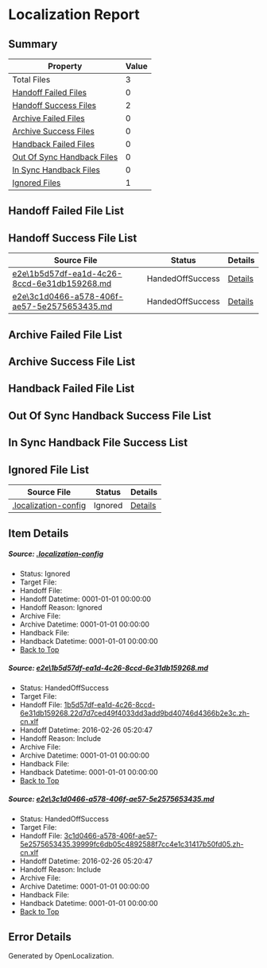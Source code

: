 # <a name='report-top'></a> Localization Report

## Summary
 Property | Value 
 -------- | ----- 
 Total Files | 3
[ Handoff Failed Files ](#handoff-failed-list)| 0
[ Handoff Success Files ](#handoff-success-list)| 2
[ Archive Failed Files ](#archive-failed-list)| 0
[ Archive Success Files ](#archive-success-list)| 0
[ Handback Failed Files ](#handback-failed-list)| 0
[ Out Of Sync Handback Files ](#outofsync-handback-success-list)| 0
[ In Sync Handback Files ](#insync-handback-success-list)| 0
[ Ignored Files ](#ignored-list)| 1

## <a name='handoff-failed-list'></a> Handoff Failed File List

## <a name='handoff-success-list'></a> Handoff Success File List
 Source File | Status | Details 
 ----------- | ------ | ------- 
 [e2e\1b5d57df-ea1d-4c26-8ccd-6e31db159268.md](https://github.com/OpenLocalizationTest/oltest/blob/9f07fe290603636178a7c845719e760545101205/e2e/1b5d57df-ea1d-4c26-8ccd-6e31db159268.md) | HandedOffSuccess | [Details](#96d3461fbefa415a48cb3a1a7f38a080ef6224241)
 [e2e\3c1d0466-a578-406f-ae57-5e2575653435.md](https://github.com/OpenLocalizationTest/oltest/blob/9f07fe290603636178a7c845719e760545101205/e2e/3c1d0466-a578-406f-ae57-5e2575653435.md) | HandedOffSuccess | [Details](#60c4046dd17333a450a48c0a025e7fb908a19d372)

## <a name='archive-failed-list'></a> Archive Failed File List

## <a name='archive-success-list'></a> Archive Success File List

## <a name='handback-failed-list'></a> Handback Failed File List

## <a name='outofsync-handback-success-list'></a> Out Of Sync Handback Success File List

## <a name='insync-handback-success-list'></a> In Sync Handback File Success List

## <a name='ignored-list'></a> Ignored File List
 Source File | Status | Details 
 ----------- | ------ | ------- 
 [.localization-config](https://github.com/OpenLocalizationTest/oltest/blob/9f07fe290603636178a7c845719e760545101205/.localization-config) | Ignored | [Details](#66aca4b1c2f43b14ec41e0e427345df94af1d5e10)

## Item Details
##### <a name='66aca4b1c2f43b14ec41e0e427345df94af1d5e10'></a> Source: [.localization-config](https://github.com/OpenLocalizationTest/oltest/blob/9f07fe290603636178a7c845719e760545101205/.localization-config)
* Status: Ignored
* Target File: 
* Handoff File: 
* Handoff Datetime: 0001-01-01 00:00:00
* Handoff Reason: Ignored
* Archive File: 
* Archive Datetime: 0001-01-01 00:00:00
* Handback File: 
* Handback Datetime: 0001-01-01 00:00:00
* [Back to Top](#report-top)

##### <a name='96d3461fbefa415a48cb3a1a7f38a080ef6224241'></a> Source: [e2e\1b5d57df-ea1d-4c26-8ccd-6e31db159268.md](https://github.com/OpenLocalizationTest/oltest/blob/9f07fe290603636178a7c845719e760545101205/e2e/1b5d57df-ea1d-4c26-8ccd-6e31db159268.md)
* Status: HandedOffSuccess
* Target File: 
* Handoff File: [1b5d57df-ea1d-4c26-8ccd-6e31db159268.22d7d7ced49f4033dd3add9bd40746d4366b2e3c.zh-cn.xlf](https://github.com/OpenLocalizationTestOrg/olhandoff/blob/c539178c125b7d9348b005eb7fac4e3172ceb06e/ol-handoff/OpenLocalizationTestOrg/oltest.zh-cn/terryjin/ht/1b5d57df-ea1d-4c26-8ccd-6e31db159268.22d7d7ced49f4033dd3add9bd40746d4366b2e3c.zh-cn.xlf)
* Handoff Datetime: 2016-02-26 05:20:47
* Handoff Reason: Include
* Archive File: 
* Archive Datetime: 0001-01-01 00:00:00
* Handback File: 
* Handback Datetime: 0001-01-01 00:00:00
* [Back to Top](#report-top)

##### <a name='60c4046dd17333a450a48c0a025e7fb908a19d372'></a> Source: [e2e\3c1d0466-a578-406f-ae57-5e2575653435.md](https://github.com/OpenLocalizationTest/oltest/blob/9f07fe290603636178a7c845719e760545101205/e2e/3c1d0466-a578-406f-ae57-5e2575653435.md)
* Status: HandedOffSuccess
* Target File: 
* Handoff File: [3c1d0466-a578-406f-ae57-5e2575653435.39999fc6db05c4892588f7cc4e1c31417b50fd05.zh-cn.xlf](https://github.com/OpenLocalizationTestOrg/olhandoff/blob/c539178c125b7d9348b005eb7fac4e3172ceb06e/ol-handoff/OpenLocalizationTestOrg/oltest.zh-cn/terryjin/ht/3c1d0466-a578-406f-ae57-5e2575653435.39999fc6db05c4892588f7cc4e1c31417b50fd05.zh-cn.xlf)
* Handoff Datetime: 2016-02-26 05:20:47
* Handoff Reason: Include
* Archive File: 
* Archive Datetime: 0001-01-01 00:00:00
* Handback File: 
* Handback Datetime: 0001-01-01 00:00:00
* [Back to Top](#report-top)


## Error Details

Generated by OpenLocalization.
